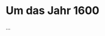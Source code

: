 <!--
author: Dennis Ried
email: dennis.ried@musikwiss.uni-halle.de
version: 1.0.0
language: de
narrator: Deutsch Female
comment: Um das Jahr 1600 (Sitzung 2)
import: https://raw.githubusercontent.com/LiaTemplates/citations/main/README.md
import: https://gitlab.informatik.uni-halle.de/muwi/vl-mugesch-i/-/raw/main/config.md?ref_type=heads
import: ../config.md
-->

# Um das Jahr 1600

...
